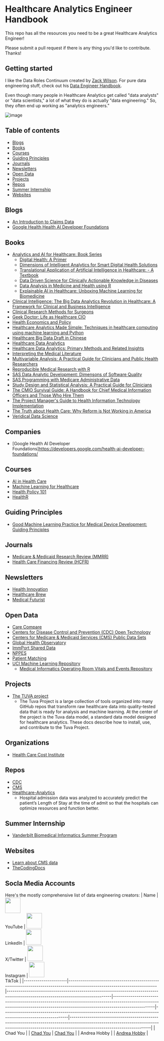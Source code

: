 # Healthcare Analytics Engineer Handbook

This repo has all the resources you need to be a great Healthcare Analytics Engineer!

Please submit a pull request if there is any thing you'd like to contribute. Thanks!

## Getting started
I like the Data Roles Continuum created by [Zack Wilson](https://x.com/EcZachly/status/1853677599647736255). For pure data engineering stuff, check out his [Data Engineer Handbook](https://github.com/DataExpert-io/data-engineer-handbook).

Even though many people in Healthcare Analytics get called "data analysts" or "data scientists," a lot of what they do is actually "data engineering." So, they often end up working as "analytics engineers."   

![image](https://github.com/user-attachments/assets/a5e5fd14-7e97-4f7c-96b2-b39997693a56)



## Table of contents

- [Blogs](#blogs)
- [Books](#books)
- [Courses](#courses)
- [Guiding Principles](#guiding-principles)
- [Journals](#journals)
- [Newsletters](#newsletters)
- [Open Data](#open-data)
- [Projects](#projects)
- [Repos](#repos)
- [Summer Internship](#summer-internship)
- [Websites](#websites)

## Blogs
- [An Introduction to Claims Data](https://medium.com/trilliant-health/an-introduction-to-claims-data-e123d68bbe39)
- [Google Health Health AI Developer Foundations](https://research.google/blog/helping-everyone-build-ai-for-healthcare-applications-with-open-foundation-models/)


## Books
- [Analytics and AI for Healthcare: Book Series](https://www.routledge.com/analytics-and-AI-for-healthcare/book-series/Aforhealth?utm_source=cjaffiliates&utm_medium=affiliates&cjevent=4392160b1ef911ef803d24d40a82b838)
    - [Digital Health: A Primer](https://www.routledge.com/Digital-Health-A-Primer/Wickramasinghe/p/book/9781032331683)
    - [Dimensions of Intelligent Analytics for Smart Digital Health Solutions](https://www.routledge.com/Dimensions-of-Intelligent-Analytics-for-Smart-Digital-Health-Solutions/Wickramasinghe-Bodendorf-Kraus/p/book/9781032699721)
    - [Translational Application of Artificial Intelligence in Healthcare: - A Textbook](https://www.routledge.com/Translational-Application-of-Artificial-Intelligence-in-Healthcare---A-Textbook/Reddy/p/book/9781032200880)
    - [Data Driven Science for Clinically Actionable Knowledge in Diseases](https://www.routledge.com/Data-Driven-Science-for-Clinically-Actionable-Knowledge-in-Diseases/Catchpoole-Simoff-Kennedy-Nguyen/p/book/9781032273518)
    - [Data Analysis in Medicine and Health using R](https://bookdown.org/drki_musa/dataanalysis/)
    - [Explainable AI in Healthcare: Unboxing Machine Learning for Biomedicine](https://www.routledge.com/Explainable-AI-in-Healthcare-Unboxing-Machine-Learning-for-Biomedicine/Raval-Roy-Kaya-Kapdi/p/book/9781032367118)
- [Clinical Intelligence: The Big Data Analytics Revolution in Healthcare: A Framework for Clinical and Business Intelligence](https://www.amazon.com/Clinical-Intelligence-Analytics-Revolution-Healthcare-ebook/dp/B00LMPD6XA)
- [Clinical Research Methods for Surgeons](https://www.amazon.com/Clinical-Research-Methods-Surgeons-Penson/dp/1588293262)
- [Geek Doctor: Life as Healthcare CIO](https://www.amazon.com/Geek-Doctor-Life-Healthcare-HIMSS-ebook/dp/B084B2LBGQ)
- [Health Economics and Policy](https://www.amazon.com/Health-Economics-Policy-James-Henderson/dp/0357132866)
- [Healthcare Analytics Made Simple: Techniques in healthcare computing using machine learning and Python](https://www.amazon.com/Healthcare-Analytics-Made-Simple-Techniques-ebook/dp/B0721MVT3W/)
- [Healthcare Big Data Draft in Chinese](https://scholar.harvard.edu/files/ctang/files/healthcare_big_data_draft_in_chinese.pdf)
- [Healthcare Data Analytics](https://www.amazon.com/Healthcare-Analytics-Chapman-Knowledge-Discovery/dp/1482232111)
- [Healthcare Data Analytics: Primary Methods and Related Insights](https://www.amazon.com/Healthcare-Data-Analytics-Primary-Insights/dp/1694588742)
- [Interpreting the Medical Literature](https://www.amazon.com/Interpreting-Medical-Literature-Epidemiology-Clinicians-ebook/dp/B005FQHD8Q)
- [Multivariable Analysis: A Practical Guide for Clinicians and Public Health Researchers](https://www.amazon.com/Multivariable-Analysis-Cambridge-Medicine-Hardcover-ebook/dp/B0054NUBA2)
- [Reproducible Medical Research with R](https://bookdown.org/pdr_higgins/rmrwr/)
- [SAS Data Analytic Development: Dimensons of Software Quality](https://www.amazon.com/SAS-Data-Analytic-Development-Dimensions/dp/111924076X)
- [SAS Programming with Medicare Administrative Data](https://www.amazon.com/SAS-Programming-Medicare-Administrative-Data/dp/1612903223)
- [Study Design and Statistical Analysis: A Practical Guide for Clinicians](https://www.amazon.com/Study-Design-Statistical-Analysis-Clinicians-ebook/dp/B00AKE1QUE)
- [The CMIO Survival Guide: A Handbook for Chief Medical Information Officers and Those Who Hire Them](https://www.amazon.com/CMIO-Survival-Guide-Handbook-Information-ebook/dp/B079RMPLYQ)
- [The Project Manager's Guide to Health Information Technology Implementation](https://www.taylorfrancis.com/books/mono/10.4324/9781003206668/project-manager-guide-health-information-technology-implementation-susan-houston)
- [The Truth about Health Care: Why Reform is Not Working in America](https://www.amazon.com/Truth-About-Health-Care-Critical-ebook/dp/B000V8AML8)
- [Veridical Data Science](https://vdsbook.com/)

## Companies
- [Google Health AI Developer Foundations]https://developers.google.com/health-ai-developer-foundations/

## Courses
- [AI in Health Care](https://www.coursera.org/articles/ai-in-health-care)
- [Machine Learning for Healthcare](https://www.youtube.com/playlist?list=PLUl4u3cNGP60B0PQXVQyGNdCyCTDU1Q5j)
- [Health Policy 101](https://www.kff.org/health-policy-101/)
- [HealthR](https://healthyr.surgicalinformatics.org/)


## Guiding Principles
- [Good Machine Learning Practice for Medical Device Development: Guiding Principles](https://www.fda.gov/medical-devices/software-medical-device-samd/good-machine-learning-practice-medical-device-development-guiding-principles)


## Journals
- [Medicare & Medicaid Research Review (MMRR)](https://www.cms.gov/data-research/statistics-trends-and-reports/archives/medicare-medicaid-research-review-mmrr)
- [Health Care Financing Review (HCFR)](https://www.cms.gov/data-research/statistics-trends-and-reports/archives/healthcare-financing-review)

 
## Newsletters
- [Health Innovation](https://healthinnovation.substack.com/)
- [Healthcare Brew](https://www.healthcare-brew.com/)
- [Medical Futurist](https://medicalfuturist.com/)


## Open Data
- [Care Compare](https://www.medicare.gov/care-compare/)
- [Centers for Disease Control and Prevention (CDC) Open Technology](https://open.cdc.gov/)
- [Centers for Medicare & Medicaid Services (CMS) Public Data Sets](https://data.cms.gov/)
- [Global Health Observatory](https://www.who.int/data/gho/data/themes/mortality-and-global-health-estimates)
- [ImmPort Shared Data](https://www.immport.org/shared/home)
- [NPPES](https://npiregistry.cms.hhs.gov/search)
- [Patient Matching](https://github.com/onc-healthit/patient-matching)
- [UCI Machine Learning Repository](https://archive.ics.uci.edu/)
   - [Medical Informatics Operating Room Vitals and Events Repository](https://archive.ics.uci.edu/dataset/877/mover:+medical+informatics+operating+room+vitals+and+events+repository)


## Projects  
- [The TUVA project](https://thetuvaproject.com/)
    - The Tuva Project is a large collection of tools organized into many GitHub repos that transform raw healthcare data into quality-tested data that is ready for analysis and machine learning. At the center of the project is the Tuva data model, a standard data model designed for healthcare analytics. These docs describe how to install, use, and contribute to the Tuva Project.

## Organizations
- [Health Care Cost Institute](https://healthcostinstitute.org/)

## Repos
- [CDC](https://github.com/CDCgov)
- [CMS](https://github.com/CMSgov)
- [Healthcare-Analytics](https://github.com/msasnur/Healthcare-Analytics)
    - Hospital admission data was analyzed to accurately predict the patient’s Length of Stay at the time of admit so that the hospitals can optimize resources and function better.
 
## Summer Internship
- [Vanderbilt Biomedical Informatics Summer Program](https://www.vumc.org/dbmi/summer-research-internship-program-biomedical-informatics)

## Websites
- [Learn about CMS data](https://resdac.org/learn)
- [TheCodingDocs](https://www.thecodingdocs.com/home)

## Socla Media Accounts
Here's the mostly comprehensive list of data engineering creators: 
| Name                 | <img src="https://upload.wikimedia.org/wikipedia/commons/4/42/YouTube_icon_%282013-2017%29.png" width="50"/><br/> YouTube | <img src="https://upload.wikimedia.org/wikipedia/commons/c/ca/LinkedIn_logo_initials.png" width="50" height="50"/> <br/> LinkedIn | <img src="https://icon2.cleanpng.com/20240402/kzp/transparent-x-logo-woman-black-and-white-photography-street-fa-woman-in-dark-clothing-walking-determinedly660c4b50383a25.14507568.webp" width="50"><br/> X/Twitter | <img src="https://upload.wikimedia.org/wikipedia/commons/a/a5/Instagram_icon.png" width="50"> <br/> Instagram | <img src="https://icon2.cleanpng.com/20240214/kxl/transparent-tiktok-logo-tiktok-logo-blue-and-pink-lettering-re-retro-style-tiktok-logo-evoking-1950s-1710878265139.webp" width="50"> <br/> TikTok |
|----------------------|---------------------------------------------------------------------------------------------------------------------------|-----------------------------------------------------------------------------------------------------------------------------------|---------------------------------------------------------------------------------------------------------------------------------------------------------------------------------|---------------------------------------------------------------------------------------------------------------|-----------------------------------------------------------------------------------------------------------------------------------------------------------------------------------------------------|
| Chad You | | [Chad You](https://www.linkedin.com/in/chadyou/) | [Chad You](https://x.com/youcc) |
| Andrea Hobby | | [Andrea Hobby](https://www.linkedin.com/in/andreahobby/) |  
